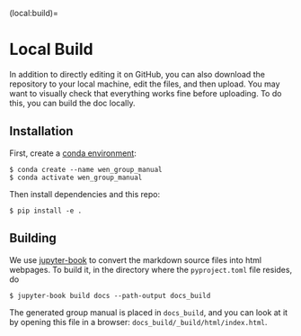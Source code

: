 (local:build)=

# Local Build

In addition to directly editing it on GitHub, you can also download the repository to your local machine, edit the files, and then upload. You may want to visually check that everything works fine before uploading. To do this, you can build the doc locally.

## Installation

First, create a [conda environment](conda:environment):

```
$ conda create --name wen_group_manual
$ conda activate wen_group_manual
```

Then install dependencies and this repo:

```
$ pip install -e .
```

## Building

We use [jupyter-book](https://jupyterbook.org/en/stable/intro.html) to convert the markdown source files into html webpages. To build it, in the directory where the `pyproject.toml` file resides, do

```
$ jupyter-book build docs --path-output docs_build
```

The generated group manual is placed in `docs_build`, and you can look at it by opening this file in a browser: `docs_build/_build/html/index.html`.
